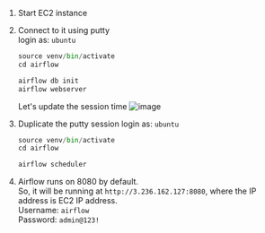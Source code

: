 1. Start EC2 instance
2. Connect to it using putty</br>
    login as: `ubuntu`
    ```python
    source venv/bin/activate
    cd airflow
    
    airflow db init
    airflow webserver
    ```
   Let's update the session time
   ![image](https://github.com/user-attachments/assets/ac976f08-bb51-46cc-8b57-bdac4cd16b41)

3. Duplicate the putty session
    login as: `ubuntu`
    ```python
    source venv/bin/activate
    cd airflow
    
    airflow scheduler
    ```
4. Airflow runs on 8080 by default.</br>
   So, it will be running at `http://3.236.162.127:8080`, where the IP address is EC2 IP address.</br>
   Username: `airflow`</br>
   Password: `admin@123!`
